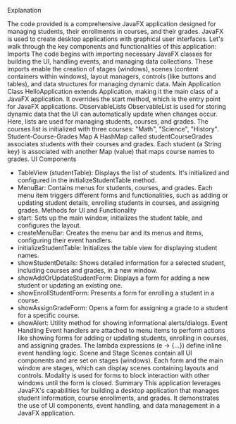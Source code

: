 Explanation

The code provided is a comprehensive JavaFX application designed for managing students, their enrollments in courses, and their grades. JavaFX is used to create desktop applications with graphical user interfaces. Let's walk through the key components and functionalities of this application:
Imports
The code begins with importing necessary JavaFX classes for building the UI, handling events, and managing data collections. These imports enable the creation of stages (windows), scenes (content containers within windows), layout managers, controls (like buttons and tables), and data structures for managing dynamic data.
Main Application Class
HelloApplication extends Application, making it the main class of a JavaFX application. It overrides the start method, which is the entry point for JavaFX applications.
ObservableLists
ObservableList is used for storing dynamic data that the UI can automatically update when changes occur. Here, lists are used for managing students, courses, and grades. The courses list is initialized with three courses: "Math", "Science", "History".
Student-Course-Grades Map
A HashMap called studentCourseGrades associates students with their courses and grades. Each student (a String key) is associated with another Map (value) that maps course names to grades.
UI Components
* TableView (studentTable): Displays the list of students. It's initialized and configured in the initializeStudentTable method.
* MenuBar: Contains menus for students, courses, and grades. Each menu item triggers different forms and functionalities, such as adding or updating student details, enrolling students in courses, and assigning grades.
Methods for UI and Functionality
* start: Sets up the main window, initializes the student table, and configures the layout.
* createMenuBar: Creates the menu bar and its menus and items, configuring their event handlers.
* initializeStudentTable: Initializes the table view for displaying student names.
* showStudentDetails: Shows detailed information for a selected student, including courses and grades, in a new window.
* showAddOrUpdateStudentForm: Displays a form for adding a new student or updating an existing one.
* showEnrollStudentForm: Presents a form for enrolling a student in a course.
* showAssignGradeForm: Opens a form for assigning a grade to a student for a specific course.
* showAlert: Utility method for showing informational alerts/dialogs.
Event Handling
Event handlers are attached to menu items to perform actions like showing forms for adding or updating students, enrolling in courses, and assigning grades. The lambda expressions (e -> {...}) define inline event handling logic.
Scene and Stage
Scenes contain all UI components and are set on stages (windows). Each form and the main window are stages, which can display scenes containing layouts and controls. Modality is used for forms to block interaction with other windows until the form is closed.
Summary
This application leverages JavaFX's capabilities for building a desktop application that manages student information, course enrollments, and grades. It demonstrates the use of UI components, event handling, and data management in a JavaFX application.
